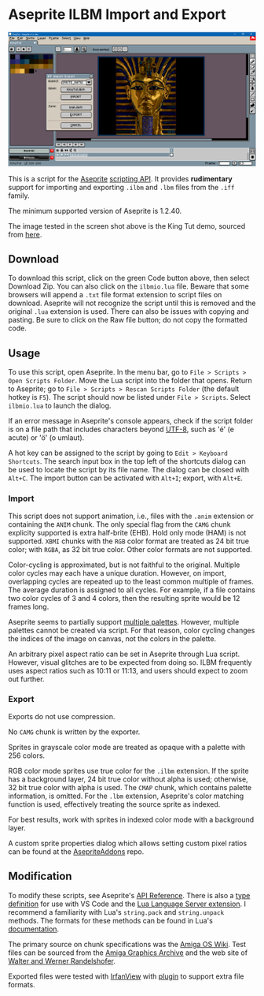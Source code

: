 # Aseprite ILBM Import and Export

![Screen shot](screenCap.png)

This is a script for the [Aseprite](https://www.aseprite.org/) [scripting API](https://www.aseprite.org/docs/scripting/). It provides **rudimentary** support for importing and exporting `.ilbm` and `.lbm` files from the `.iff` family.

The minimum supported version of Aseprite is 1.2.40.

The image tested in the screen shot above is the King Tut demo, sourced from [here](https://www.randelshofer.ch/animations/anims/electronic_arts/KingTut.ilbm.html).

## Download

To download this script, click on the green Code button above, then select Download Zip. You can also click on the `ilbmio.lua` file. Beware that some browsers will append a `.txt` file format extension to script files on download. Aseprite will not recognize the script until this is removed and the original `.lua` extension is used. There can also be issues with copying and pasting. Be sure to click on the Raw file button; do not copy the formatted code.

## Usage

To use this script, open Aseprite. In the menu bar, go to `File > Scripts > Open Scripts Folder`. Move the Lua script into the folder that opens. Return to Aseprite; go to `File > Scripts > Rescan Scripts Folder` (the default hotkey is `F5`). The script should now be listed under `File > Scripts`. Select `ilbmio.lua` to launch the dialog.

If an error message in Aseprite's console appears, check if the script folder is on a file path that includes characters beyond [UTF-8](https://en.wikipedia.org/wiki/UTF-8), such as 'é' (e acute) or 'ö' (o umlaut).

A hot key can be assigned to the script by going to `Edit > Keyboard Shortcuts`. The search input box in the top left of the shortcuts dialog can be used to locate the script by its file name. The dialog can be closed with `Alt+C`. The import button can be activated with `Alt+I`; export, with `Alt+E`.

### Import

This script does not support animation, i.e., files with the `.anim` extension or containing the `ANIM` chunk. The only special flag from the `CAMG` chunk explicity supported is extra half-brite (EHB). Hold only mode (HAM) is not supported. `XBMI` chunks with the `RGB` color format are treated as 24 bit true color; with `RGBA`, as 32 bit true color. Other color formats are not supported.

Color-cycling is approximated, but is not faithful to the original. Multiple color cycles may each have a unique duration. However, on import, overlapping cycles are repeated up to the least common multiple of frames. The average duration is assigned to all cycles. For example, if a file contains two color cycles of 3 and 4 colors, then the resulting sprite would be 12 frames long.

Aseprite seems to partially support [multiple palettes](https://community.aseprite.org/t/sprites-with-multiple-palettes-caveat/14327). However, multiple palettes cannot be created via script. For that reason, color cycling changes the indices of the image on canvas, not the colors in the palette.

An arbitrary pixel aspect ratio can be set in Aseprite through Lua script. However, visual glitches are to be expected from doing so. ILBM frequently uses aspect ratios such as 10:11 or 11:13, and users should expect to zoom out further.

### Export

Exports do not use compression.

No `CAMG` chunk is written by the exporter.

Sprites in grayscale color mode are treated as opaque with a palette with 256 colors.

RGB color mode sprites use true color for the `.ilbm` extension. If the sprite has a background layer, 24 bit true color without alpha is used; otherwise, 32 bit true color with alpha is used. The `CMAP` chunk, which contains palette information, is omitted. For the `.lbm` extension, Aseprite's color matching function is used, effectively treating the source sprite as indexed.

For best results, work with sprites in indexed color mode with a background layer.

A custom sprite properties dialog which allows setting custom pixel ratios can be found at the [AsepriteAddons](https://github.com/behreajj/AsepriteAddons) repo.

## Modification

To modify these scripts, see Aseprite's [API Reference](https://github.com/aseprite/api). There is also a [type definition](https://github.com/behreajj/aseprite-type-definition) for use with VS Code and the [Lua Language Server extension](https://github.com/LuaLS/lua-language-server). I recommend a familiarity with Lua's `string.pack` and `string.unpack` methods. The formats for these methods can be found in Lua's [documentation](https://www.lua.org/manual/5.4/manual.html#6.4.2).

 The primary source on chunk specifications was the [Amiga OS Wiki](https://wiki.amigaos.net/wiki/ILBM_IFF_Interleaved_Bitmap). Test files can be sourced from the [Amiga Graphics Archive](https://amiga.lychesis.net/) and the web site of [Walter and Werner Randelshofer](https://www.randelshofer.ch/animations/).

 Exported files were tested with [IrfanView](https://www.irfanview.com/) with [plugin](https://www.irfanview.com/plugins.htm) to support extra file formats.